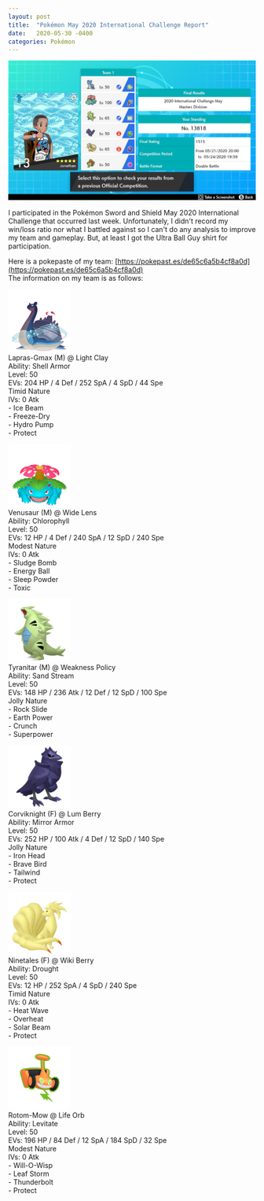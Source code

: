 ```yaml
---
layout: post
title:  "Pokémon May 2020 International Challenge Report"
date:   2020-05-30 -0400
categories: Pokémon
---
```

<link rel="stylesheet" href="/assets/pokemon.css">

![May 2020 IC Results](/images/pokemon/may_2020_ic_results.jpg)

I participated in the Pokémon Sword and Shield May 2020 International Challenge that occurred last week. Unfortunately, I didn't record my win/loss ratio nor what I battled against so I can't do any analysis to improve my team and gameplay. But, at least I got the Ultra Ball Guy shirt for participation.

Here is a pokepaste of my team: [https://pokepast.es/de65c6a5b4cf8a0d](https://pokepast.es/de65c6a5b4cf8a0d) <br>
The information on my team is as follows:

![Gigantamax Lapras](/images/pokemon/sprites/131-lapras-gigantamax.png) <br>
Lapras-Gmax (M) @ Light Clay <br>
Ability: Shell Armor <br>
Level: 50 <br>
EVs: 204 HP / 4 Def / 252 SpA / 4 SpD / 44 Spe <br>
Timid Nature <br>
IVs: 0 Atk <br>
\- Ice Beam <br>
\- Freeze-Dry <br>
\- Hydro Pump <br>
\- Protect

![Venusaur](/images/pokemon/sprites/003-venusaur.png) <br>
Venusaur (M) @ Wide Lens <br>
Ability: Chlorophyll <br>
Level: 50 <br>
EVs: 12 HP / 4 Def / 240 SpA / 12 SpD / 240 Spe <br>
Modest Nature <br>
IVs: 0 Atk <br>
\- Sludge Bomb <br>
\- Energy Ball <br>
\- Sleep Powder <br>
\- Toxic <br>

![Tyranitar](/images/pokemon/sprites/248-tyranitar.png) <br>
Tyranitar (M) @ Weakness Policy <br>
Ability: Sand Stream <br>
Level: 50 <br>
EVs: 148 HP / 236 Atk / 12 Def / 12 SpD / 100 Spe <br>
Jolly Nature <br>
\- Rock Slide <br>
\- Earth Power <br>
\- Crunch <br>
\- Superpower <br>

![Corviknight](/images/pokemon/sprites/823-corviknight.png) <br>
Corviknight (F) @ Lum Berry <br>
Ability: Mirror Armor <br>
Level: 50 <br>
EVs: 252 HP / 100 Atk / 4 Def / 12 SpD / 140 Spe <br>
Jolly Nature <br>
\- Iron Head <br>
\- Brave Bird <br>
\- Tailwind <br>
\- Protect <br>

![Ninetales](/images/pokemon/sprites/038-ninetales.png) <br>
Ninetales (F) @ Wiki Berry <br>
Ability: Drought <br>
Level: 50 <br>
EVs: 12 HP / 252 SpA / 4 SpD / 240 Spe <br>
Timid Nature <br>
IVs: 0 Atk <br>
\- Heat Wave <br>
\- Overheat <br>
\- Solar Beam <br>
\- Protect <br>

![Rotom-Mow](/images/pokemon/sprites/479-rotom-mow.png) <br>
Rotom-Mow @ Life Orb <br>
Ability: Levitate <br>
Level: 50 <br>
EVs: 196 HP / 84 Def / 12 SpA / 184 SpD / 32 Spe <br>
Modest Nature <br>
IVs: 0 Atk <br>
\- Will-O-Wisp <br>
\- Leaf Storm <br>
\- Thunderbolt <br>
\- Protect <br>
